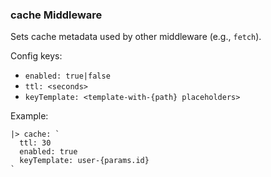 ### cache Middleware

Sets cache metadata used by other middleware (e.g., `fetch`).

Config keys:
- `enabled: true|false`
- `ttl: <seconds>`
- `keyTemplate: <template-with-{path} placeholders>`

Example:
```wp
|> cache: `
  ttl: 30
  enabled: true
  keyTemplate: user-{params.id}
`
```


